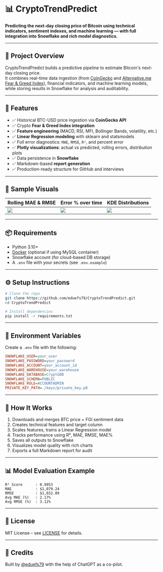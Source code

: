 
# 📊 CryptoTrendPredict

**Predicting the next-day closing price of Bitcoin using technical indicators, sentiment indexes, and machine learning — with full integration into Snowflake and rich model diagnostics.**

---

## 🚀 Project Overview

CryptoTrendPredict builds a predictive pipeline to estimate Bitcoin's next-day closing price.  
It combines real-time data ingestion (from [CoinGecko](https://www.coingecko.com/) and [Alternative.me Fear & Greed Index](https://alternative.me/crypto/fear-and-greed-index/)), financial indicators, and machine learning models, while storing results in Snowflake for analysis and auditability.

---

## 🧠 Features

- ✅ Historical BTC-USD price ingestion via **CoinGecko API**
- ✅ Crypto **Fear & Greed Index integration**
- ✅ **Feature engineering** (MACD, RSI, MFI, Bollinger Bands, volatility, etc.)
- ✅ **Linear Regression modeling** with sklearn and statsmodels
- ✅ Full error diagnostics: `MAE`, `RMSE`, `R²`, and percent error
- ✅ **Plotly visualizations**: actual vs predicted, rolling errors, distribution plots
- ✅ Data persistence in **Snowflake**
- ✅ Markdown-based **report generation**
- ✅ Production-ready structure for GitHub and interviews

---

## 📸 Sample Visuals

| Rolling MAE & RMSE | Error % over time | KDE Distributions |
|--------------------|-------------------|-------------------|
| ![](assets/rolling_errors.png) | ![](assets/error_pct.png) | ![](assets/kde_rmse.png) |

---

## 📦 Requirements

- Python 3.10+
- [Docker](https://www.docker.com/get-started) (optional if using MySQL container)
- Snowflake account (for cloud-based DB storage)
- A `.env` file with your secrets (see `.env.example`)

---

## ⚙️ Setup Instructions

```bash
# Clone the repo
git clone https://github.com/eduefs79/CryptoTrendPredict.git
cd CryptoTrendPredict

# Install dependencies
pip install -r requirements.txt
```

---

## 🔐 Environment Variables

Create a `.env` file with the following:

```ini
SNOWFLAKE_USER=your_user
SNOWFLAKE_PASSWORD=your_password
SNOWFLAKE_ACCOUNT=your_account_id
SNOWFLAKE_WAREHOUSE=your_warehouse
SNOWFLAKE_DATABASE=CryptoDB
SNOWFLAKE_SCHEMA=PUBLIC
SNOWFLAKE_ROLE=ACCOUNTADMIN
PRIVATE_KEY_PATH=./keys/private_key.p8
```

---

## 🧪 How It Works

1. Downloads and merges BTC price + FGI sentiment data
2. Creates technical features and target column
3. Scales features, trains a Linear Regression model
4. Tracks performance using R², MAE, RMSE, MAE%
5. Saves all outputs to Snowflake
6. Visualizes model quality with rich charts
7. Exports a full Markdown report for audit

---

## 📊 Model Evaluation Example

```
R² Score      : 0.9953
MAE           : $1,079.24
RMSE          : $1,652.89
Avg MAE (%)   : 2.17%
Avg RMSE (%)  : 3.12%
```

---

## 📄 License

MIT License – see [LICENSE](LICENSE) for details.

---

## 🙌 Credits

Built by [@eduefs79](https://github.com/eduefs79) with the help of ChatGPT as a co-pilot.

